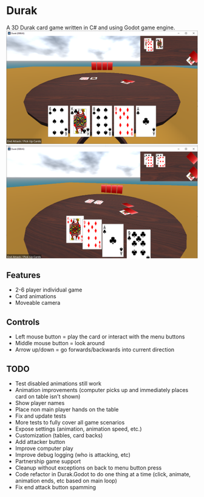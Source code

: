 # Durak
A 3D Durak card game written in C# and using Godot game engine.
![gameplay image 1](images/gameplay1.png)
![gameplay image 2](images/gameplay2.png)

## Features
- 2-6 player individual game
- Card animations
- Moveable camera

## Controls
- Left mouse button = play the card or interact with the menu buttons
- Middle mouse button = look around
- Arrow up/down = go forwards/backwards into current direction

## TODO 
- Test disabled animations still work
- Animation improvements (computer picks up and immediately places card on table isn't shown)
- Show player names
- Place non main player hands on the table
- Fix and update tests
- More tests to fully cover all game scenarios
- Expose settings (animation, animation speed, etc.)
- Customization (tables, card backs)
- Add attacker button
- Improve computer play
- Improve debug logging (who is attacking, etc)
- Partnership game support
- Cleanup without exceptions on back to menu button press 
- Code refactor in Durak.Godot to do one thing at a time (click, animate, animation ends, etc based on main loop)
- Fix end attack button spamming